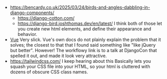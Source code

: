 - <https://bencardy.co.uk/2025/03/24/birds-and-angles-dabbling-in-django-components/>
  - <https://django-cotton.com/>
  - <https://django-bird.joshthomas.dev/en/latest/>
  I think both of those let you create new html elements, and define their appearance and behavior.
- [Vue](https://workflowy.com/s/level-up-your-django/PyOTSr2QBJWd4eK7)
  Very slick.  Vue's own docs do not plainly explain the problem that it solves; the closest to that that I found said something like "like jQuery but better".  However! The workflowy link is to a talk at DjangoCon that spelled it out, and made it look very attractive.
- <https://tailwindcss.com/> I keep hearing about this
  Basically lets you squash your CSS file into your HTML, so your html is cluttered with dozens of obscure CSS class names.
